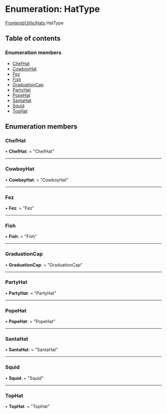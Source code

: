 # Enumeration: HatType

[Frontend/Utils/Hats](../modules/frontend_utils_hats.md).HatType

## Table of contents

### Enumeration members

- [ChefHat](frontend_utils_hats.hattype.md#chefhat)
- [CowboyHat](frontend_utils_hats.hattype.md#cowboyhat)
- [Fez](frontend_utils_hats.hattype.md#fez)
- [Fish](frontend_utils_hats.hattype.md#fish)
- [GraduationCap](frontend_utils_hats.hattype.md#graduationcap)
- [PartyHat](frontend_utils_hats.hattype.md#partyhat)
- [PopeHat](frontend_utils_hats.hattype.md#popehat)
- [SantaHat](frontend_utils_hats.hattype.md#santahat)
- [Squid](frontend_utils_hats.hattype.md#squid)
- [TopHat](frontend_utils_hats.hattype.md#tophat)

## Enumeration members

### ChefHat

• **ChefHat**: = "ChefHat"

---

### CowboyHat

• **CowboyHat**: = "CowboyHat"

---

### Fez

• **Fez**: = "Fez"

---

### Fish

• **Fish**: = "Fish"

---

### GraduationCap

• **GraduationCap**: = "GraduationCap"

---

### PartyHat

• **PartyHat**: = "PartyHat"

---

### PopeHat

• **PopeHat**: = "PopeHat"

---

### SantaHat

• **SantaHat**: = "SantaHat"

---

### Squid

• **Squid**: = "Squid"

---

### TopHat

• **TopHat**: = "TopHat"

